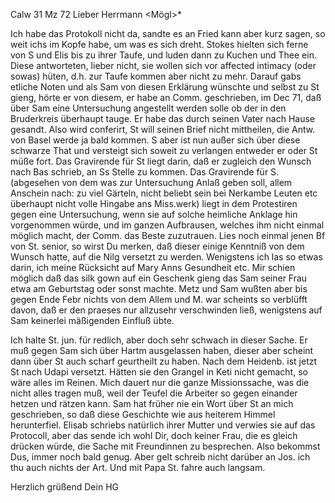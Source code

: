  Calw 31 Mz 72
Lieber Herrmann <Mögl>*

Ich habe das Protokoll nicht da, sandte es an Fried kann aber kurz sagen, so weit ichs im Kopfe habe, um was es sich dreht. Stokes hielten sich ferne von S und Elis bis zu ihrer Taufe, und luden dann zu Kuchen und Thee ein. Diese antworteten, lieber nicht, sie wollen sich vor affected intimacy (oder sowas) hüten, d.h. zur Taufe kommen aber nicht zu mehr. Darauf gabs etliche Noten und als Sam von diesen Erklärung wünschte und selbst zu St gieng, hörte er von diesem, er habe an Comm. geschrieben, im Dec 71, daß über Sam eine Untersuchung angestellt werden solle ob der in den Bruderkreis überhaupt tauge. Er habe das durch seinen Vater nach Hause gesandt. Also wird conferirt, St will seinen Brief nicht mittheilen, die Antw. von Basel werde ja bald kommen. S aber ist nun außer sich über diese schwarze That und versteigt sich soweit zu verlangen entweder er oder St müße fort. Das Gravirende für St liegt darin, daß er zugleich den Wunsch nach Bas schrieb, an Ss Stelle zu kommen. Das Gravirende für S. (abgesehen von dem was zur Untersuchung Anlaß geben soll, allem Anschein nach: zu viel Gärteln, nicht beliebt sein bei Nerkambe Leuten etc überhaupt nicht volle Hingabe ans Miss.werk) liegt in dem Protestiren gegen eine Untersuchung, wenn sie auf solche heimliche Anklage hin vorgenommen würde, und im ganzen Aufbrausen, welches ihm nicht einmal möglich macht, der Comm. das Beste zuzutrauen. Lies noch einmal jenen Bf von St. senior, so wirst Du merken, daß dieser einige Kenntniß von dem Wunsch hatte, auf die Nilg versetzt zu werden. Wenigstens ich las so etwas darin, ich meine Rücksicht auf Mary Anns Gesundheit etc. Mir schien möglich daß das silk gown auf ein Geschenk gieng das Sam seiner Frau etwa am Geburtstag oder sonst machte. Metz und Sam wußten aber bis gegen Ende Febr nichts von dem Allem und M. war scheints so verblüfft davon, daß er den praeses nur allzusehr verschwinden ließ, wenigstens auf Sam keinerlei mäßigenden Einfluß übte.

Ich halte St. jun. für redlich, aber doch sehr schwach in dieser Sache. Er muß gegen Sam sich über Hartm ausgelassen haben, dieser aber scheint dann über St auch scharf geurtheilt zu haben. Nach dem Heidenb. ist jetzt St nach Udapi versetzt. Hätten sie den Grangel in Keti nicht gemacht, so wäre alles im Reinen. Mich dauert nur die ganze Missionssache, was die nicht alles tragen muß, weil der Teufel die Arbeiter so gegen einander hetzen und rätzen kann. Sam hat früher nie ein Wort über St an mich geschrieben, so daß diese Geschichte wie aus heiterem Himmel herunterfiel. Elisab schriebs natürlich ihrer Mutter und verwies sie auf das Protocoll, aber das sende ich wohl Dir, doch keiner Frau, die es gleich drücken würde, die Sache mit Freundinnen zu besprechen. Also bekommst Dus, immer noch bald genug. Aber gelt schreib nicht darüber an Jos. ich thu auch nichts der Art. Und mit Papa St. fahre auch langsam.

 Herzlich grüßend Dein HG

